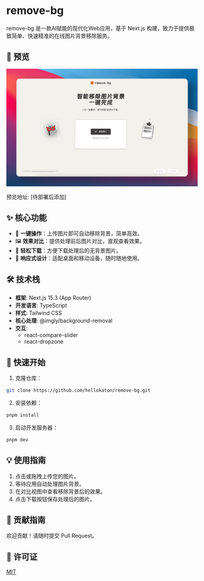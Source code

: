# remove-bg

remove-bg 是一款AI赋能的现代化Web应用，基于 Next.js 构建，致力于提供极致简单、快速精准的在线图片背景移除服务。

## 📸 预览

![remove-bg-preview](./public/og.png)

预览地址: [待部署后添加]

## ✨ 核心功能

- 🚀 **一键操作**：上传图片即可自动移除背景，简单高效。
- 🖼️ **效果对比**：提供处理前后图片对比，直观查看效果。
- 💾 **轻松下载**：方便下载处理后的无背景图片。
- 📱 **响应式设计**：适配桌面和移动设备，随时随地使用。

## 🛠️ 技术栈

- **框架**: Next.js 15.3 (App Router)
- **开发语言**: TypeScript
- **样式**: Tailwind CSS
- **核心处理**: @imgly/background-removal
- **交互**:
  - react-compare-slider
  - react-dropzone

## 🚀 快速开始

1. 克隆仓库：

```bash
git clone https://github.com/hellokaton/remove-bg.git
```

2. 安装依赖：

```bash
pnpm install
```

3. 启动开发服务器：

```bash
pnpm dev
```

## 💡 使用指南

1. 点击或拖拽上传您的图片。
2. 等待应用自动处理图片背景。
3. 在对比视图中查看移除背景后的效果。
4. 点击下载按钮保存处理后的图片。

## 🤝 贡献指南

欢迎贡献！请随时提交 Pull Request。

## 📝 许可证

[MIT](LICENSE)
